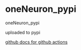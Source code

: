 # oneNeuron_pypi
oneNeuron_pypi

uploaded to pypi

[github docs for github actions](https://docs.github.com/en/actions/guides/building-and-testing-python#publishing-to-package-registries)
